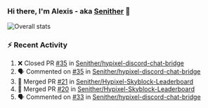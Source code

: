 ### Hi there, I'm Alexis - aka [Senither][website] 👋

![Overall stats](https://github-readme-stats.vercel.app/api?username=senither&theme=cobalt&show_icons=true&count_private=true)

### :zap: Recent Activity

<!--START_SECTION:activity-->
1. ❌ Closed PR [#35](https://github.com/Senither/hypixel-discord-chat-bridge/pull/35) in [Senither/hypixel-discord-chat-bridge](https://github.com/Senither/hypixel-discord-chat-bridge)
2. 🗣 Commented on [#35](https://github.com/Senither/hypixel-discord-chat-bridge/issues/35) in [Senither/hypixel-discord-chat-bridge](https://github.com/Senither/hypixel-discord-chat-bridge)
3. 🎉 Merged PR [#21](https://github.com/Senither/Hypixel-Skyblock-Leaderboard/pull/21) in [Senither/Hypixel-Skyblock-Leaderboard](https://github.com/Senither/Hypixel-Skyblock-Leaderboard)
4. 🎉 Merged PR [#20](https://github.com/Senither/Hypixel-Skyblock-Leaderboard/pull/20) in [Senither/Hypixel-Skyblock-Leaderboard](https://github.com/Senither/Hypixel-Skyblock-Leaderboard)
5. 🗣 Commented on [#33](https://github.com/Senither/hypixel-discord-chat-bridge/issues/33) in [Senither/hypixel-discord-chat-bridge](https://github.com/Senither/hypixel-discord-chat-bridge)
<!--END_SECTION:activity-->

[website]: https://senither.com
